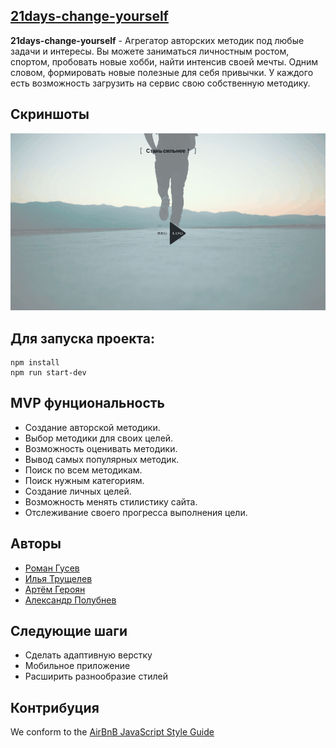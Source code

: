    ## [21days-change-yourself](https://change-yorself.herokuapp.com/)
**21days-change-yourself** - Агрегатор авторских методик под любые задачи и интересы. Вы можете заниматься личностным ростом, спортом, пробовать новые хобби, найти интенсив своей мечты. Одним словом, формировать новые полезные для себя привычки. У каждого есть возможность загрузить на сервис свою собственную методику.
## Скриншоты
![Страница авторизации](/public/download) 

## Для запуска проекта:
```
npm install
npm run start-dev
```
## MVP фунциональность
* Создание авторской методики.
* Выбор методики для своих целей.
* Возможность оценивать методики.
* Вывод самых популярных методик.
* Поиск по всем методикам.
* Поиск нужным категориям.
* Создание личных целей.
* Возможность менять стилистику сайта.
* Отслеживание своего прогресса выполнения цели.
## Авторы
- [Роман Гусев](https://github.com/gusevroman)
- [Илья Трущелев](https://github.com/truschelev-ilya)
- [Артём Героян](https://github.com/artemmartov)
- [Александр Полубнев](https://github.com/alexpolubnev)
## Следующие шаги
- Сделать адаптивную верстку
- Мобильное приложение
- Расширить разнообразие стилей
## Контрибуция
We conform to the [AirBnB JavaScript Style Guide](http://airbnb.io/projects/javascript)
